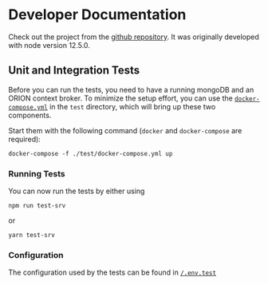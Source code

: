 # Developer Documentation

Check out the project from the [github repository](https://github.com/fiware-austria/iot-frontend).
It was originally developed with node version 12.5.0.

## Unit and Integration Tests

Before you can run the tests, you need to have a running mongoDB and 
an ORION context broker.
To minimize the setup effort, you can use the [`docker-compose.yml`](./test/docker-compose.yml) 
in the `test` directory, which will bring up these two components.

Start them with the following command (`docker` and `docker-compose` are required):

`docker-compose -f ./test/docker-compose.yml up`

### Running Tests

You can now run the tests by either using

`npm run test-srv`

or

`yarn test-srv`

### Configuration

The configuration used by the tests can be found in [`/.env.test`](.env.test)



